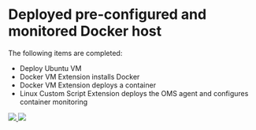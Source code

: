 # Deployed pre-configured and monitored Docker host

The following items are completed:

- Deploy Ubuntu VM
- Docker VM Extension installs Docker
- Docker VM Extension deploys a container
- Linux Custom Script Extension deploys the OMS agent and configures container monitoring


<a href="https://portal.azure.com/#create/Microsoft.Template/uri/https%3A%2F%2Fraw.githubusercontent.com%2Fneilpeterson%2Fnepeters-azure-Templates%2Fmaster%2Fubuntu-docker-oms%2Fazuredeploy.json" target="_blank">
    <img src="http://azuredeploy.net/deploybutton.png"/>
</a>
<a href="http://armviz.io/#/?load=https%3A%2F%2Fraw.githubusercontent.com%2Fneilpeterson%2Fnepeters-azure-Templates%2Fmaster%2Fubuntu-docker-oms%2Fazuredeploy.json" target="_blank">
    <img src="http://armviz.io/visualizebutton.png"/>
</a>
